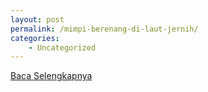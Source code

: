 ```yaml
---
layout: post
permalink: /mimpi-berenang-di-laut-jernih/
categories:
    - Uncategorized
---
```


[Baca Selengkapnya](/02)